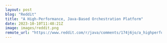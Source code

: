 ```yaml
---
layout: post
blog: "Reddit"
title: "A High-Performance, Java-Based Orchestration Platform"
date: 2023-10-10T11:48:21Z
image: images/reddit.png
remote_url: "https://www.reddit.com/r/java/comments/174j6jo/a_highperformance_javabased_orchestration_platform/"
---
```

